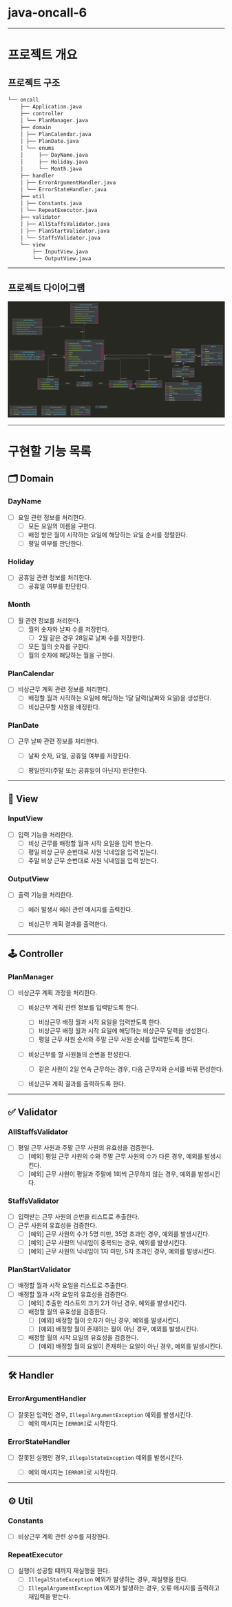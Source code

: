 # java-oncall-6


---

# 프로젝트 개요

## 프로젝트 구조

```plaintext
└── oncall
    ├── Application.java
    ├── controller
    │ └── PlanManager.java
    ├── domain
    │ ├── PlanCalendar.java
    │ ├── PlanDate.java
    │ └── enums
    │     ├── DayName.java
    │     ├── Holiday.java
    │     └── Month.java
    ├── handler
    │ ├── ErrorArgumentHandler.java
    │ └── ErrorStateHandler.java
    ├── util
    │ ├── Constants.java
    │ └── RepeatExecutor.java
    ├── validator
    │ ├── AllStaffsValidator.java
    │ ├── PlanStartValidator.java
    │ └── StaffsValidator.java
    └── view
        ├── InputView.java
        └── OutputView.java
```


---

## 프로젝트 다이어그램

![프로젝트 다이어그램](./main.png)


---

# 구현할 기능 목록

## 🗂️ Domain

### DayName
- [ ] 요일 관련 정보를 처리한다.
  - [ ] 모든 요일의 이름을 구한다.
  - [ ] 배정 받은 월이 시작하는 요일에 해당하는 요일 순서를 정렬한다.
  - [ ] 평일 여부를 판단한다.

### Holiday
- [ ] 공휴일 관련 정보를 처리한다.
  - [ ] 공휴일 여부를 판단한다.

### Month
- [ ] 월 관련 정보를 처리한다.
  - [ ] 월의 숫자와 날짜 수를 저장한다.
    - [ ] 2월 같은 경우 28일로 날짜 수를 저장한다.
  - [ ] 모든 월의 숫자를 구한다.
  - [ ] 월의 숫자에 해당하는 월을 구한다.

### PlanCalendar
- [ ] 비상근무 계획 관련 정보를 처리한다.
  - [ ] 배정할 월과 시작하는 요일에 해당하는 1달 달력(날짜와 요일)을 생성한다.
  - [ ] 비상근무할 사원을 배정한다.

### PlanDate
- [ ] 근무 날짜 관련 정보를 처리한다.
  - [ ] 날짜 숫자, 요일, 공휴일 여부를 저장한다.
  - [ ] 평일인지(주말 또는 공휴일이 아닌지) 판단한다.


---

## 👀 View

### InputView
- [ ] 입력 기능을 처리한다.
  - [ ] 비상 근무를 배정할 월과 시작 요일을 입력 받는다.
  - [ ] 평일 비상 근무 순번대로 사원 닉네임을 입력 받는다.
  - [ ] 주말 비상 근무 순번대로 사원 닉네임을 입력 받는다.

### OutputView
- [ ] 출력 기능을 처리한다.
  - [ ] 에러 발생시 에러 관련 메시지를 출력한다.
  - [ ] 비상근무 계획 결과를 출력한다.


---

## 🕹️ Controller

### PlanManager
- [ ] 비상근무 계획 과정을 처리한다.
  - [ ] 비상근무 계획 관련 정보를 입력받도록 한다.
    - [ ] 비상근무 배정 월과 시작 요일을 입력받도록 한다.
    - [ ] 비상근무 배정 월과 시작 요일에 해당하는 비상근무 달력을 생성한다.
    - [ ] 평일 근무 사원 순서와 주말 근무 사원 순서를 입력받도록 한다.
  - [ ] 비상근무를 할 사원들의 순번을 편성한다.
    - [ ] 같은 사원이 2일 연속 근무하는 경우, 다음 근무자와 순서를 바꿔 편성한다.
  - [ ] 비상근무 계획 결과를 출력하도록 한다.


---

## ✅ Validator

### AllStaffsValidator
- [ ] 평일 근무 사원과 주말 근무 사원의 유효성을 검증한다.
  - [ ] [예외] 평일 근무 사원의 수와 주말 근무 사원의 수가 다른 경우, 예외를 발생시킨다.
  - [ ] [예외] 근무 사원이 평일과 주말에 1회씩 근무하지 않는 경우, 예외를 발생시킨다.

### StaffsValidator
- [ ] 입력받는 근무 사원의 순번을 리스트로 추출한다.
- [ ] 근무 사원의 유효성을 검증한다.
  - [ ] [예외] 근무 사원의 수가 5명 미만, 35명 초과인 경우, 예외를 발생시킨다.
  - [ ] [예외] 근무 사원의 닉네임이 중복되는 경우, 예외를 발생시킨다.
  - [ ] [예외] 근무 사원의 닉네임이 1자 미만, 5자 초과인 경우, 예외를 발생시킨다.

### PlanStartValidator
- [ ] 배정할 월과 시작 요일을 리스트로 추출한다.
- [ ] 배정할 월과 시작 요일의 유효성을 검증한다.
  - [ ] [예외] 추출한 리스트의 크기 2가 아닌 경우, 예외를 발생시킨다.
  - [ ] 배정할 월의 유효성을 검증한다.
    - [ ] [예외] 배정할 월이 숫자가 아닌 경우, 예외를 발생시킨다.
    - [ ] [예외] 배정할 월이 존재하는 월이 아닌 경우, 예외를 발생시킨다.
  - [ ] 배정할 월의 시작 요일의 유효성을 검증한다.
    - [ ] [예외] 배정할 월의 요일이 존재하는 요일이 아닌 경우, 예외를 발생시킨다.

---

## 🛠 Handler

### ErrorArgumentHandler
- [ ] 잘못된 입력인 경우, `IllegalArgumentException` 예외를 발생시킨다.
  - [ ] 예외 메시지는 `[ERROR]`로 시작한다.

### ErrorStateHandler
- [ ] 잘못된 실행인 경우, `IllegalStateException` 예외를 발생시킨다.
  - [ ] 예외 메시지는 `[ERROR]`로 시작한다.


---

## ⚙️ Util

### Constants
- [ ] 비상근무 계획 관련 상수를 저장한다.

### RepeatExecutor
- [ ] 실행이 성공할 때까지 재실행을 한다.
  - [ ] `IllegalStateException` 예외가 발생하는 경우, 재실행을 한다.
  - [ ] `IllegalArgumentException` 예외가 발생하는 경우, 오류 메시지를 출력하고 재입력을 받는다.
